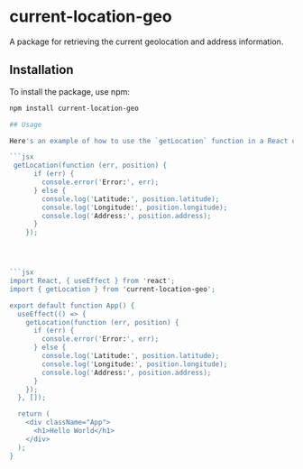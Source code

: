 # current-location-geo

A package for retrieving the current geolocation and address information.

## Installation

To install the package, use npm:
 
```bash
npm install current-location-geo

## Usage

Here's an example of how to use the `getLocation` function in a React component:

```jsx
 getLocation(function (err, position) {
      if (err) {
        console.error('Error:', err);
      } else {
        console.log('Latitude:', position.latitude);
        console.log('Longitude:', position.longitude);
        console.log('Address:', position.address);
      }
    });




```jsx
import React, { useEffect } from 'react';
import { getLocation } from 'current-location-geo';

export default function App() {
  useEffect(() => {
    getLocation(function (err, position) {
      if (err) {
        console.error('Error:', err);
      } else {
        console.log('Latitude:', position.latitude);
        console.log('Longitude:', position.longitude);
        console.log('Address:', position.address);
      }
    });
  }, []);

  return (
    <div className="App">
      <h1>Hello World</h1>
    </div>
  );
}
